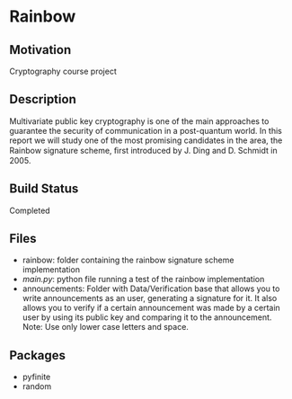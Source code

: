 # Rainbow
## Motivation
Cryptography course project

## Description
Multivariate public key cryptography is one of the main approaches to guarantee the security of communication in a post-quantum world. In this report we will study one of the most promising candidates in the area, the Rainbow signature scheme, ﬁrst introduced by J. Ding and D. Schmidt in 2005.

## Build Status
Completed

## Files
- rainbow: folder containing the rainbow signature scheme implementation
- _main.py_: python file running a test of the rainbow implementation
- announcements: Folder with Data/Verification base that allows you to write announcements as an user, generating a signature for it. It also allows you to verify if a certain announcement was made by a certain user by using its public key and comparing it to the announcement.
Note: Use only lower case letters and space.

## Packages
- pyfinite
- random
